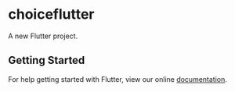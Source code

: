 # choiceflutter

A new Flutter project.

## Getting Started

For help getting started with Flutter, view our online
[documentation](https://flutter.io/).

